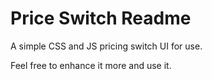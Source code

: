 <!DOCTYPE html>
<html>
<head>
  <meta charset="UTF-8">
  <title>Price Switch Readme</title>
</head>
<body>
  <h1>Price Switch Readme</h1>
  <p>A simple CSS and JS pricing switch UI for use.</p>
  <p>Feel free to enhance it more and use it.</p>
</body>
</html>
